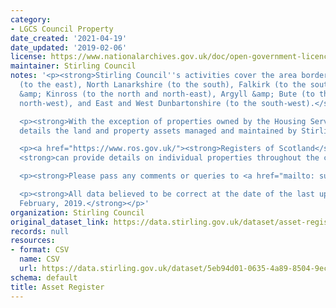 ```yaml
---
category:
- LGCS Council Property
date_created: '2021-04-19'
date_updated: '2019-02-06'
license: https://www.nationalarchives.gov.uk/doc/open-government-licence/version/3/
maintainer: Stirling Council
notes: '<p><strong>Stirling Council''s activities cover the area bordered by Clackmannanshire
  (to the east), North Lanarkshire (to the south), Falkirk (to the south-east), Perth
  &amp; Kinross (to the north and north-east), Argyll &amp; Bute (to the north and
  north-west), and East and West Dunbartonshire (to the south-west).</strong>     </p>

  <p><strong>With the exception of properties owned by the Housing Service, this dataset
  details the land and property assets managed and maintained by Stirling Council.</strong></p>

  <p><a href="https://www.ros.gov.uk/"><strong>Registers of Scotland</strong></a>
  <strong>can provide details on individual properties throughout the country..</strong></p>

  <p><strong>Please pass any comments or queries to <a href="mailto: surveyandinfo@stirling.gov.uk">surveyandinfo@stirling.gov.uk</a>.</strong></p>

  <p><strong>All data believed to be correct at the date of the last update, 12th
  February, 2019.</strong></p>'
organization: Stirling Council
original_dataset_link: https://data.stirling.gov.uk/dataset/asset-register
records: null
resources:
- format: CSV
  name: CSV
  url: https://data.stirling.gov.uk/dataset/5eb94d01-0635-4a89-8504-9ec04f600cb8/resource/81650170-e849-4d5c-94f8-d67b8adccd53/download/20190313-land-and-property-asset-register-12.02.2019.csv
schema: default
title: Asset Register
---
```

